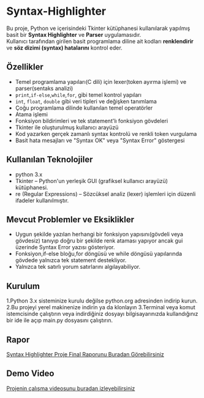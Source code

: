 # Syntax-Highlighter
Bu proje, Python ve içerisindeki Tkinter kütüphanesi kullanılarak yapılmış basit bir **Syntax Highlighter** ve **Parser** uygulamasıdır.  
Kullanıcı tarafından girilen basit programlama diline ait kodları **renklendirir** ve **söz dizimi (syntax) hatalarını** kontrol eder.


## Özellikler
- Temel programlama yapıları(C dili) için lexer(token ayırma işlemi) ve parser(sentaks analizi)  
- `print`,`if-else`,`while`,`for`, gibi temel kontrol yapıları  
- `int`, `float`, `double` gibi veri tipleri ve değişken tanımlama  
- Çoğu programlama dilinde kullanılan temel operatörler
- Atama işlemi
- Fonksiyon bildirimleri ve tek statement'lı fonksiyon gövdeleri  
- Tkinter ile oluşturulmuş kullanıcı arayüzü  
- Kod yazarken gerçek zamanlı syntax kontrolü ve renkli token vurgulama  
- Basit hata mesajları ve "Syntax OK" veya "Syntax Error" göstergesi


## Kullanılan Teknolojiler
- python 3.x  
- Tkinter – Python'un yerleşik GUI (grafiksel kullanıcı arayüzü) kütüphanesi.  
- re (Regular Expressions) – Sözcüksel analiz (lexer) işlemleri için düzenli ifadeler kullanılmıştır.  

## Mevcut Problemler ve Eksiklikler 
- Uygun şekilde yazılan herhangi bir fonksiyon yapısını(gövdeli veya gövdesiz) tanıyıp doğru bir şekilde renk ataması yapıyor ancak gui üzerinde Syntax Error yazısı gösteriyor.
- Fonksiyon,if-else bloğu,for döngüsü ve while döngüsü yapılarında gövdede yalnızca tek statement destekliyor.
- Yalnızca tek satırlı yorum satırlarını algılayabiliyor.


## Kurulum
1.Python 3.x sisteminize kurulu değilse python.org adresinden indirip kurun.  
2.Bu projeyi yerel makinenize indirin ya da klonlayın
3.Terminal veya komut istemcisinde çalıştırın veya indirdiğiniz dosyayı bilgisayarınızda kullandığınız bir ide ile açıp main.py dosyasını çalıştırın.  

## Rapor
[Syntax Highlighter Proje Final Raporunu Buradan Görebilirsiniz](./final_rapor.pdf)


## Demo Video
[Projenin çalışma videosunu buradan izleyebilirsiniz](https://www.youtube.com/watch?v=Y1HQZ_E6YX8) 
